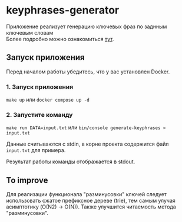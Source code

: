 # keyphrases-generator
Приложение реализует генерацию ключевых фраз по заднным ключевым словам</br>
Более подробно можно ознакомиться [тут](https://yandex.ru/support/direct/keywords/keywords.html). </br>

## Запуск приложения
Перед началом работы убедитесь, что у вас установлен Docker.

### 1. Запуск приложения

```make up``` или ```docker compose up -d```

### 2. Запустите команду 
```make run DATA=input.txt``` или ```bin/console generate-keyphrases < input.txt```</br>

Данные считываются с stdin, в корне проекта содержится файл ```input.txt``` для примера. </br>

Результат работы команды отображается в stdout.

## To improve

Для реализации функционала "разминусовки" ключей следует использовать сжатое префиксное дереве (trie),
тем самым улучая асимптотику (O(N2) -> O(N)). Также улучшится читаемость метода "разминусовки".

